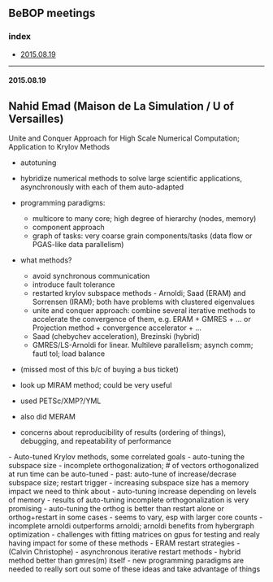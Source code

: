 ## BeBOP meetings

### index
* [2015.08.19](#2015-08-19)

***


#### <a name="2015.08.19">2015.08.19

Nahid Emad (Maison de La Simulation / U of Versailles)
-----------
Unite and Conquer Approach for High Scale Numerical Computation; Application to Krylov Methods

- autotuning
- hybridize numerical methods to solve large scientific applications, asynchronously with each of them auto-adapted

- programming paradigms:
  - multicore to many core; high degree of hierarchy (nodes, memory)
  - component approach 
  - graph of tasks: very coarse grain components/tasks (data flow or PGAS-like data parallelism)
- what methods?
  - avoid synchronous communication
  - introduce fault tolerance
  - restarted krylov subspace methods - Arnoldi; Saad (ERAM) and Sorrensen (IRAM); both have problems with clustered eigenvalues
  - unite and conquer approach: combine several iterative methods to accelerate the convergence of them, e.g. ERAM + GMRES + ... or Projection method + convergence accelerator + ...
  - Saad (chebychev acceleration), Brezinski (hybrid)
  - GMRES/LS-Arnoldi for linear. Multileve parallelism; asynch comm; fautl tol; load balance
- (missed most of this b/c of buying a bus ticket)
- look up MIRAM method; could be very useful
- used PETSc/XMP?/YML
- also did MERAM
- concerns about reproducibility of results (ordering of things), debugging, and repeatability of performance

<next person>
- Auto-tuned Krylov methods, some correlated goals
- auto-tuning the subspace size
- incomplete orthogonalization; # of vectors orthogonalized at run time can be auto-tuned
- past: auto-tune of increase/decrase subspace size; restart trigger
  - increasing subspace size has a memory impact we need to think about
  - auto-tuning increase depending on levels of memory
- results of auto-tuning incomplete orthogonalization is very promising
  - auto-tuning the orthog is better than restart alone or orthog+restart in some cases - seems to vary, esp with larger core counts
  - incomplete arnoldi outperforms arnoldi; arnoldi benefits from hybergraph optimization
  - challenges with fitting matrices on gpus for testing and realy having impact for some of these methods
- ERAM restart strategies
  - (Calvin Christophe)
  - asynchronous iterative restart methods
  - hybrid method better than gmres(m) itself
- new programming paradigms are needed to really sort out some of these ideas and take advantage of things



